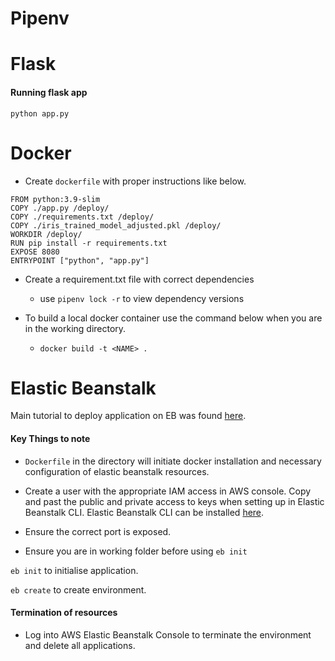 # Pipenv



# Flask

#### Running flask app

`python app.py`


# Docker

* Create `dockerfile` with proper instructions like below.

```
FROM python:3.9-slim
COPY ./app.py /deploy/
COPY ./requirements.txt /deploy/
COPY ./iris_trained_model_adjusted.pkl /deploy/
WORKDIR /deploy/
RUN pip install -r requirements.txt
EXPOSE 8080
ENTRYPOINT ["python", "app.py"]
```

* Create a requirement.txt file with correct dependencies
	* use `pipenv lock -r` to view dependency versions

* To build a local docker container use the command below when you are in the working directory.
	* `docker build -t <NAME> .`

# Elastic Beanstalk

Main tutorial to deploy application on EB was found [here](https://sommershurbaji.medium.com/deploying-a-docker-container-to-aws-with-elastic-beanstalk-28adfd6e7e95).

#### Key Things to note

* `Dockerfile` in the directory will initiate docker installation and necessary configuration of elastic beanstalk resources.

* Create a user with the appropriate IAM access in AWS console. Copy and past the public and private access to keys when setting up in Elastic Beanstalk CLI. Elastic Beanstalk CLI can be installed [here](https://github.com/aws/aws-elastic-beanstalk-cli-setup). 

* Ensure the correct port is exposed.

* Ensure you are in working folder before using `eb init`

`eb init` to initialise application.

`eb create` to create environment.

#### Termination of resources

* Log into AWS Elastic Beanstalk Console to terminate the environment and delete all applications.
 

 